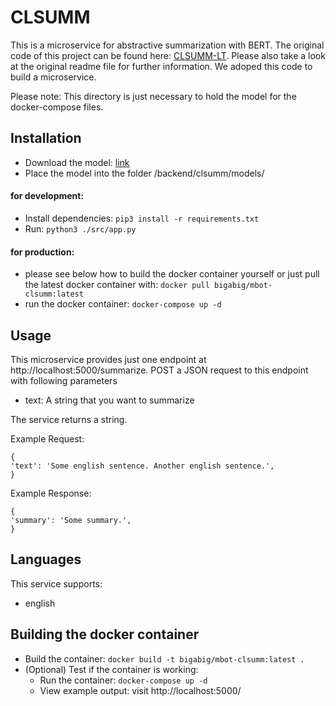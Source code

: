 # CLSUMM
This is a microservice for abstractive summarization with BERT. The original code of this project can be found here: [CLSUMM-LT](https://github.com/uhh-lt/CLSUMM-LT). Please also take a look at the original readme file for further information. We adoped this code to build a microservice.

Please note: This directory is just necessary to hold the model for the docker-compose files.
 
## Installation
- Download the model: [link](https://drive.google.com/file/d/1GH22mOP5qvImooHiMT3T276lOSNF2WZC/view?usp=sharing)
- Place the model into the folder /backend/clsumm/models/

#### for development: 
- Install dependencies: `pip3 install -r requirements.txt`
- Run: `python3 ./src/app.py`

#### for production: 
- please see below how to build the docker container yourself or just pull the latest docker container with: `docker pull bigabig/mbot-clsumm:latest`
- run the docker container: `docker-compose up -d`
 
## Usage
This microservice provides just one endpoint at http://localhost:5000/summarize.
POST a JSON request to this endpoint with following parameters
- text: A string that you want to summarize

The service returns a string.

Example Request:
```
{
'text': 'Some english sentence. Another english sentence.',
}
```

Example Response:
```
{
'summary': 'Some summary.',
}
```

## Languages
This service supports:
- english

## Building the docker container
- Build the container: `docker build -t bigabig/mbot-clsumm:latest .`
- (Optional) Test if the container is working:
  - Run the container: `docker-compose up -d`
  - View example output: visit http://localhost:5000/

